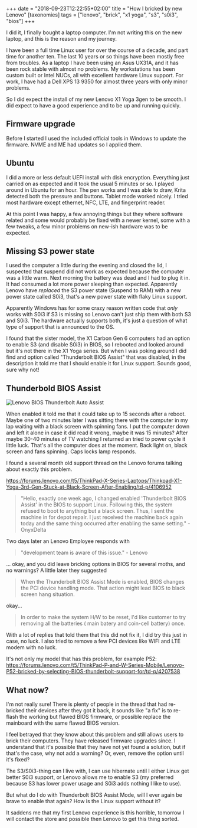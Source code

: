 +++
date = "2018-09-23T12:22:55+02:00"
title = "How I bricked by new Lenovo"
[taxonomies]
tags = ["lenovo", "brick", "x1 yoga", "s3", "s0i3", "bios"]
+++

I did it, I finally bought a laptop computer. I'm not writing this on the new laptop, and this is the reason and my journey.

I have been a full time Linux user for over the course of a decade, and part time for another ten. The last 10 years or so things have been mostly free from troubles. As a laptop I have been using an Asus UX31A, and it has been rock stable with almost no problems. My workstations has been custom built or Intel NUCs, all with excellent hardware Linux support. For work, I have had a Dell XPS 13 9350 for almost three years with only minor problems.

So I did expect the install of my new Lenovo X1 Yoga 3gen to be smooth. I did expect to have a good experience and to be up and running quickly.

## Firmware upgrade

Before I started I used the included official tools in Windows to update the firmware. NVME and ME had updates so I applied them.

## Ubuntu

I did a more or less default UEFI install with disk encryption. Everything just carried on as expected and it took the usual 5 minutes or so. I played around in Ubuntu for an hour. The pen works and I was able to draw, Krita detected both the pressure and buttons. Tablet mode worked nicely. I tried most hardware except ethernet, NFC, LTE, and fingerprint reader.

At this point I was happy, a few annoying things but they where software related and some would probably be fixed with a newer kernel, some with a few tweaks, a few minor problems on new-ish hardware was to be expected.

## Missing S3 power state

I used the computer a little during the evening and closed the lid, I suspected that suspend did not work as expected because the computer was a little warm. Next morning the battery was dead and I had to plug it in. It had consumed a lot more power sleeping than expected. Apparently Lenovo have *replaced* the S3 power state (Suspend to RAM) with a new power state called S0i3, that's a new power state with flaky Linux support.

Apparently Windows has for some crazy reason written code that *only* works with S0i3 if S3 is missing so Lenovo can't just ship them with both S3 and S0i3. The hardware actually supports both, it's just a question of what type of support that is announced to the OS.

I found that the sister model, the X1 Carbon Gen 6 computers had an option to enable S3 (and disable S0i3) in BIOS, so I rebooted and looked around but it's not there in the X1 Yoga series. But when I was poking around I did find and option called "Thunderbolt BIOS Assist" that was disabled, in the description it told me that I should enable it for Linux support. Sounds good, sure why not!

## Thunderbold BIOS Assist

![Lenovo BIOS Thunderbolt Auto Assist](/images/2018/lenovo_bios_tb_auto_assist.jpg)

When enabled it told me that it could take up to 15 seconds after a reboot. Maybe one of two minutes later I was sitting there with the computer in my lap waiting with a black screen with spinning fans. I put the computer down and left it alone in case it did read it wrong, maybe it was 15 minutes? After maybe 30-40 minutes of TV watching I returned an tried to power cycle it little luck. That's all the computer does at the moment. Back light on, black screen and fans spinning. Caps locks lamp responds.

I found a several month old support thread on the Lenovo forums talking about exactly this problem.

https://forums.lenovo.com/t5/ThinkPad-X-Series-Laptops/Thinkpad-X1-Yoga-3rd-Gen-Stuck-at-Black-Screen-After-Enabling/td-p/4106952

> "Hello, exactly one week ago, I changed enabled 'Thunderbolt BIOS Assist' in the BIOS to support Linux.  Following this, the system refused to boot to anything but a black screen.  Thus, I sent the machine in for depot repair.  I just received the machine back again today and the same thing occurred after enabling the same setting." - OnyxDelta

Two days later an Lenovo Employee responds with

> "development team is aware of this issue." - Lenovo

... okay, and you did leave bricking options in BIOS for several moths, and no warnings? A little later they suggested

> When the Thunderbolt BIOS Assist Mode is enabled, BIOS changes the PCI device handling mode.  That action might lead BIOS to black screen hang situation. 

okay...

> In order to make the system H/W to be reset, I'd like customer to try removing all the batteries ( main batery and coin-cell battery) once.

With a lot of replies that told them that this did not fix it, I did try this just in case, no luck. I also tried to remove a few PCI devices like WIFI and LTE modem with no luck.

It's not only my model that has this problem, for example P52: https://forums.lenovo.com/t5/ThinkPad-P-and-W-Series-Mobile/Lenovo-P52-bricked-by-selecting-BIOS-thunderbolt-support-for/td-p/4207538

## What now?

I'm not really sure! There is plenty of people in the thread that had re-bricked their devices after they got it back, it sounds like "a fix" is to re-flash the working but flawed BIOS firmware, or possible replace the mainboard with the same flawed BIOS version.

I feel betrayed that they know about this problem and still allows users to brick their computers. They have released firmware upgrades since. I understand that it's possible that they have not yet found a solution, but if that's the case, why not add a warning? Or, even, remove the option until it's fixed?

The S3/S0i3-thing can I live with, I can use hibernate until I either Linux get better S0i3 support, or Lenovo allows me to enable S3 (my preferred because S3 has lower power usage and S0i3 adds nothing I like to use).

But what do I do with Thunderbolt BIOS Assist Mode, will I ever again be brave to enable that again? How is the Linux support without it?

It saddens me that my first Lenovo experience is this horrible, tomorrow I will contact the store and possible then Lenovo to get this thing sorted.
